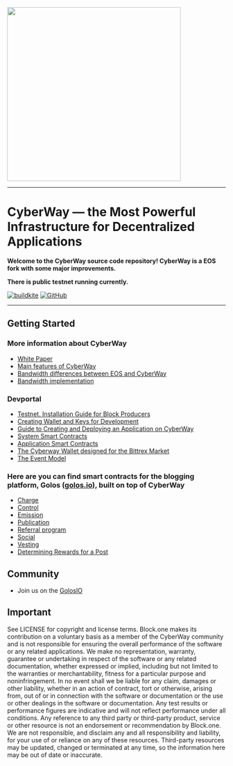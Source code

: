 <img width="400" src="logo.jpg" />

*****  
# CyberWay — the Most Powerful Infrastructure for Decentralized Applications

**Welcome to the CyberWay source code repository! CyberWay is a EOS fork with some major improvements.**  

**There is public testnet running currently.**  

[![buildkite](https://badge.buildkite.com/f0940b2380542f6c80c1c01aa773d61c1d3470007fa5b9e6c3.svg?branch=master)](https://buildkite.com/cyberway)
[![GitHub](https://img.shields.io/github/license/cyberway/cyberway.svg)](https://github.com/cyberway/cyberway/blob/master/LICENSE)

*****  
## Getting Started

### More information about CyberWay

* [White Paper](https://cyberway.gitbook.io/en/users/white_paper)
* [Main features of CyberWay](https://cyberway.gitbook.io/en/users/cyberway_features)
* [Bandwidth differences between EOS and CyberWay](https://cyberway.gitbook.io/en/users/bandwidth_differences.md)
* [Bandwidth implementation](https://cyberway.gitbook.io/en/users/bandwidth_implementation)

### Devportal

* [Testnet. Installation Guide for Block Producers](https://cyberway.gitbook.io/en/validators/testnet_installation)
* [Creating Wallet and Keys for Development](https://cyberway.gitbook.io/en/devportal/create_development_wallet)
* [Guide to Creating and Deploying an Application on CyberWay](https://cyberway.gitbook.io/en/devportal/create_application)
* [System Smart Contracts](https://cyberway.gitbook.io/en/devportal/system_contracts)
* [Application Smart Contracts](https://cyberway.gitbook.io/en/devportal/application_contracts)
* [The Cyberway Wallet designed for the Bittrex Market](https://cyberway.gitbook.io/en/devportal/cyberway_wallet_for_bittrex)
* [The Event Model](https://cyberway.gitbook.io/en/devportal/event_engine)

### Here are you can find smart contracts for the blogging platform, Golos ([golos.io](https://golos.io)), built on top of CyberWay
* [Charge](/devportal/application_contracts/golos_contracts/golos.charge_contract.md)
* [Control](/devportal/application_contracts/golos_contracts/golos.ctrl_contract.md)
* [Emission](/devportal/application_contracts/golos_contracts/golos.emit_contract.md)
* [Publication](/devportal/application_contracts/golos_contracts/golos.publication_contract.md)
* [Referral program](/devportal/application_contracts/golos_contracts/golos.referral_contract.md)
* [Social](/devportal/application_contracts/golos_contracts/golos.social_contract.md)
* [Vesting](/devportal/application_contracts/golos_contracts/golos.vesting_contract.md)
* [Determining Rewards for a Post](/devportal/application_contracts/golos_contracts/rewards_definition.md)

## Community

* Join us on the [GolosIO](https://golos.io)

## Important

See LICENSE for copyright and license terms. Block.one makes its contribution on a voluntary basis as a member of the CyberWay community and is not responsible for ensuring the overall performance of the software or any related applications. We make no representation, warranty, guarantee or undertaking in respect of the software or any related documentation, whether expressed or implied, including but not limited to the warranties or merchantability, fitness for a particular purpose and noninfringement. In no event shall we be liable for any claim, damages or other liability, whether in an action of contract, tort or otherwise, arising from, out of or in connection with the software or documentation or the use or other dealings in the software or documentation.  Any test results or performance figures are indicative and will not reflect performance under all conditions.  Any reference to any third party or third-party product, service or other resource is not an endorsement or recommendation by Block.one.  We are not responsible, and disclaim any and all responsibility and liability, for your use of or reliance on any of these resources. Third-party resources may be updated, changed or terminated at any time, so the information here may be out of date or inaccurate.



